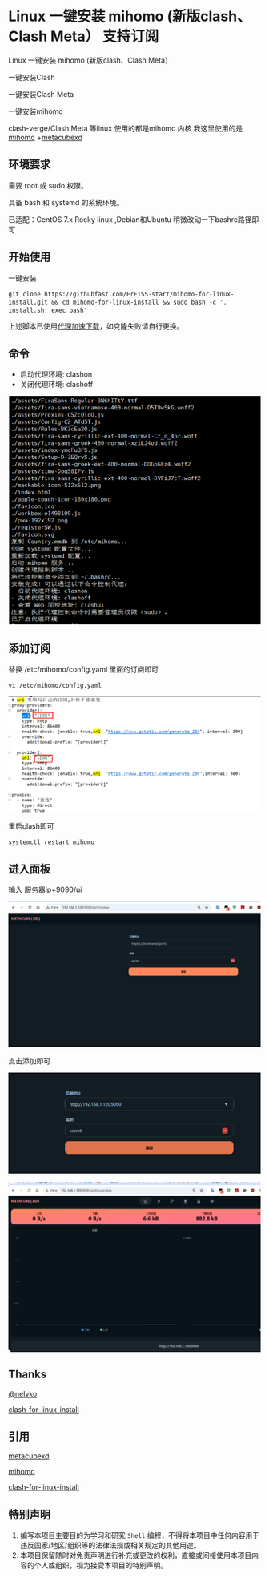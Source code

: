 # Linux 一键安装 mihomo (新版clash、Clash Meta） 支持订阅

Linux 一键安装 mihomo (新版clash、Clash Meta）

一键安装Clash

一键安装Clash Meta

一键安装mihomo

clash-verge/Clash Meta 等linux 使用的都是mihomo 内核  我这里使用的是[mihomo](https://github.com/MetaCubeX/mihomo/releases) +[metacubexd](https://github.com/MetaCubeX/metacubexd/releases)

## 环境要求

需要 root 或 sudo 权限。

具备 bash 和 systemd 的系统环境。

已适配：CentOS 7.x Rocky linux ,Debian和Ubuntu 稍微改动一下bashrc路径即可

## 开始使用

一键安装 

```
git clone https://githubfast.com/ErEiSS-start/mihomo-for-linux-install.git && cd mihomo-for-linux-install && sudo bash -c '. install.sh; exec bash' 
```



上述脚本已使用[代理加速下载](https://githubfast.com)，如克隆失败请自行更换。

## 命令

- 启动代理环境: clashon
- 关闭代理环境: clashoff

![image-20250115151459940](./assets/image-20250115151459940.png)

## 添加订阅

替换 /etc/mihomo/config.yaml 里面的订阅即可

```
vi /etc/mihomo/config.yaml
```

![image-20250115151658538](./assets/image-20250115151658538.png)

重启clash即可

```
systemctl restart mihomo
```

## 进入面板

输入 服务器ip+9090/ui 

![image-20250115152153456](./assets/image-20250115152153456.png)

点击添加即可

![image-20250115152213490](./assets/image-20250115152213490.png)



![image-20250115152238071](./assets/image-20250115152238071.png)

## Thanks

[@nelvko](https://github.com/nelvko)

[clash-for-linux-install](https://github.com/nelvko/clash-for-linux-install)

## 引用

[metacubexd](https://github.com/MetaCubeX/metacubexd/releases)

[mihomo](https://github.com/MetaCubeX/mihomo/releases)

[clash-for-linux-install](https://github.com/nelvko/clash-for-linux-install)

## 特别声明

1. 编写本项目主要目的为学习和研究 `Shell` 编程，不得将本项目中任何内容用于违反国家/地区/组织等的法律法规或相关规定的其他用途。
2. 本项目保留随时对免责声明进行补充或更改的权利，直接或间接使用本项目内容的个人或组织，视为接受本项目的特别声明。
